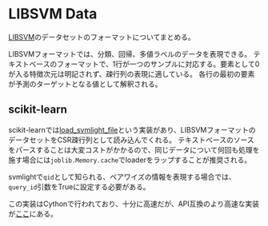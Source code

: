 # LIBSVM Data
[LIBSVM](https://www.csie.ntu.edu.tw/~cjlin/libsvmtools/datasets/)のデータセットのフォーマットについてまとめる。

LIBSVMフォーマットでは、分類、回帰、多値ラベルのデータを表現できる。
テキストベースのフォーマットで、1行が一つのサンプルに対応する。要素として0が入る特徴次元は明記されず、疎行列の表現に適している。
各行の最初の要素が予測のターゲットとなる値として解釈される。

## scikit-learn
scikit-learnでは[load_svmlight_file](http://scikit-learn.org/stable/modules/generated/sklearn.datasets.load_svmlight_file.html)という実装があり、LIBSVMフォーマットのデータセットをCSR疎行列として読み込んでくれる。
テキストベースのソースをパースすることは大変コストがかかるので、同じデータについて何回も処理を施す場合には`joblib.Memory.cache`でloaderをラップすることが推奨される。

svmlightで`qid`として知られる、ペアワイズの情報を表現する場合では、`query_id`引数をTrueに設定する必要がある。

この実装はCythonで行われており、十分に高速だが、API互換のより高速な実装が[ここ](https://github.com/mblondel/svmlight-loader)にある。